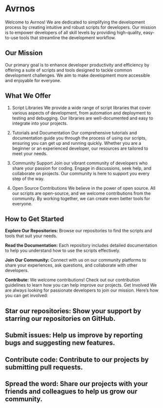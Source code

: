 # Avrnos
Welcome to Avrnos! We are dedicated to simplifying the development process by creating intuitive and robust scripts for developers. Our mission is to empower developers of all skill levels by providing high-quality, easy-to-use tools that streamline the development workflow.

## Our Mission
Our primary goal is to enhance developer productivity and efficiency by offering a suite of scripts and tools designed to tackle common development challenges. We aim to make development more accessible and enjoyable for everyone.

## What We Offer
1. Script Libraries
We provide a wide range of script libraries that cover various aspects of development, from automation and deployment to testing and debugging. Our libraries are well-documented and easy to integrate into your projects.

2. Tutorials and Documentation
Our comprehensive tutorials and documentation guide you through the process of using our scripts, ensuring you can get up and running quickly. Whether you are a beginner or an experienced developer, our resources are tailored to meet your needs.

3. Community Support
Join our vibrant community of developers who share your passion for coding. Engage in discussions, seek help, and collaborate on projects. Our community is here to support you every step of the way.

4. Open Source Contributions
We believe in the power of open source. All our scripts are open-source, and we welcome contributions from the community. By working together, we can create even better tools for everyone.

## How to Get Started
**Explore Our Repositories:** Browse our repositories to find the scripts and tools that suit your needs.

**Read the Documentation:** Each repository includes detailed documentation to help you understand how to use the scripts effectively.

**Join Our Community:** Connect with us on our community platforms to share your experiences, ask questions, and collaborate with other developers.

**Contribute:** We welcome contributions! Check out our contribution guidelines to learn how you can help improve our projects.
Get Involved
We are always looking for passionate developers to join our mission. Here’s how you can get involved:

## Star our repositories: Show your support by starring our repositories on GitHub.
## Submit issues: Help us improve by reporting bugs and suggesting new features.
## Contribute code: Contribute to our projects by submitting pull requests.
## Spread the word: Share our projects with your friends and colleagues to help us grow our community.
